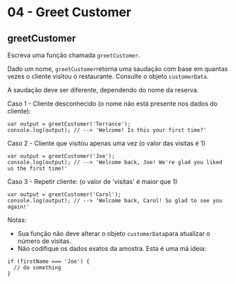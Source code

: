 # 04 - Greet Customer

## greetCustomer

Escreva uma função chamada `greetCustomer`.

Dado um nome, `greetCustomer`retorna uma saudação com base em quantas vezes o cliente visitou o restaurante. Consulte o objeto `customerData`.

A saudação deve ser diferente, dependendo do nome da reserva.

Caso 1 - Cliente desconhecido \(o nome não está presente nos dados do cliente\):

```text
var output = greetCustomer('Terrance');
console.log(output); // --> 'Welcome! Is this your first time?'
```

Caso 2 - Cliente que visitou apenas uma vez \(o valor das visitas é 1\)

```text
var output = greetCustomer('Joe');
console.log(output); // --> 'Welcome back, Joe! We're glad you liked us the first time!'
```

Caso 3 - Repetir cliente: \(o valor de 'visitas' é maior que 1\)

```text
var output = greetCustomer('Carol');
console.log(output); // --> 'Welcome back, Carol! So glad to see you again!'
```

Notas:

* Sua função não deve alterar o objeto `customerData`para atualizar o número de visitas.
* Não codifique os dados exatos da amostra. Esta é uma má ideia:

```text
if (firstName === 'Joe') {
  // do something
}
```

